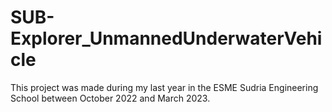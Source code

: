 # SUB-Explorer_UnmannedUnderwaterVehicle
This project was made during my last year in the ESME Sudria Engineering School between October 2022 and March 2023.
